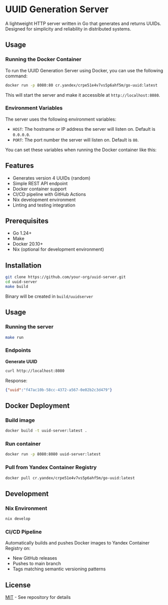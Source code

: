 # UUID Generation Server

A lightweight HTTP server written in Go that generates and returns UUIDs. Designed for simplicity and reliability in distributed systems.

## Usage

### Running the Docker Container
To run the UUID Generation Server using Docker, you can use the following command:

```bash
docker run -p 8080:80 cr.yandex/crpe51e4v7vs5p6ahf5m/go-uuid:latest
```

This will start the server and make it accessible at `http://localhost:8080`.

### Environment Variables
The server uses the following environment variables:

- `HOST`: The hostname or IP address the server will listen on. Default is `0.0.0.0`.
- `PORT`: The port number the server will listen on. Default is `80`.

You can set these variables when running the Docker container like this:

## Features

- Generates version 4 UUIDs (random)
- Simple REST API endpoint
- Docker container support
- CI/CD pipeline with GitHub Actions
- Nix development environment
- Linting and testing integration

## Prerequisites

- Go 1.24+
- Make
- Docker 20.10+
- Nix (optional for development environment)

## Installation

```bash
git clone https://github.com/your-org/uuid-server.git
cd uuid-server
make build
```

Binary will be created in `build/uuidserver`

## Usage

### Running the server
```bash
make run
```

### Endpoints
**Generate UUID**
```bash
curl http://localhost:8080
```
Response:
```json
{"uuid":"f47ac10b-58cc-4372-a567-0e02b2c3d479"}
```

## Docker Deployment

### Build image
```bash
docker build -t uuid-server:latest .
```

### Run container
```bash
docker run -p 8080:8080 uuid-server:latest
```

### Pull from Yandex Container Registry
```bash
docker pull cr.yandex/crpe51e4v7vs5p6ahf5m/go-uuid:latest
```

## Development

### Nix Environment
```bash
nix develop
```

### CI/CD Pipeline
Automatically builds and pushes Docker images to Yandex Container Registry on:
- New GitHub releases
- Pushes to main branch
- Tags matching semantic versioning patterns

## License
[MIT](LICENSE) - See repository for details
